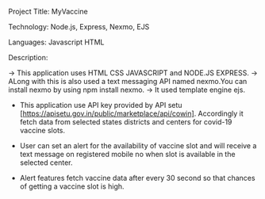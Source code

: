 Project Title: MyVaccine

Technology: Node.js, Express,  Nexmo, EJS

Languages: Javascript HTML

Description: 

-> This application uses HTML CSS JAVASCRIPT and NODE.JS EXPRESS.
-> ALong with this is also used a text messaging API named nexmo.You can install nexmo by using npm install nexmo.
-> It used template engine ejs.

* This application use API key provided by API setu [https://apisetu.gov.in/public/marketplace/api/cowin]. Accordingly it fetch data from selected states districts and centers for covid-19 vaccine slots.

* User can set an alert for the availability of vaccine slot and will receive a text message on registered mobile no when slot is available in the  selected center.

* Alert features fetch vaccine data after every 30 second so that chances of getting a vaccine slot is high.
